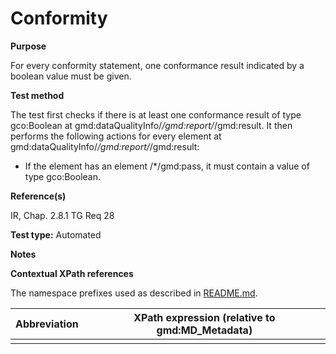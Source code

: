 
# Conformity

**Purpose**	

For every conformity statement, one conformance result indicated by a boolean value must be given.

**Test method**	

The test first checks if there is at least one conformance result of type gco:Boolean at gmd:dataQualityInfo/*/gmd:report/*/gmd:result. It then performs the following actions for every element at gmd:dataQualityInfo/*/gmd:report/*/gmd:result:
*	If the element has an element /*/gmd:pass, it must contain a value of type gco:Boolean.


**Reference(s)**	 

IR, Chap. 2.8.1
TG Req 28
 
**Test type:** Automated

**Notes**

**Contextual XPath references**

The namespace prefixes used as described in [README.md](./README.md#namespaces).

Abbreviation                                   |  XPath expression (relative to gmd:MD_Metadata)
-----------------------------------------------| -------------------------------------------------------------------------
<a name=""></a>   |

